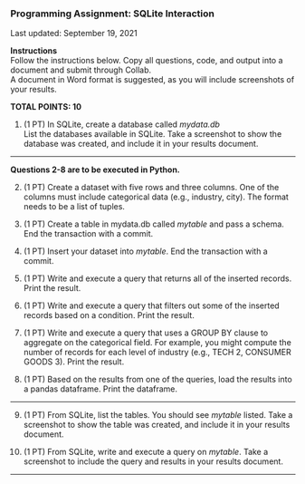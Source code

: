 ### Programming Assignment: SQLite Interaction
Last updated: September 19, 2021  

**Instructions**  
Follow the instructions below. Copy all questions, code, and output into a document and submit through Collab.  
A document in Word format is suggested, as you will include screenshots of your results.  

**TOTAL POINTS: 10**

1) (1 PT) In SQLite, create a database called *mydata.db*    
List the databases available in SQLite. Take a screenshot to show the database was created, and include it in your results document.

---  

**Questions 2-8 are to be executed in Python.**  

2) (1 PT) Create a dataset with five rows and three columns. One of the columns must include categorical data (e.g., industry, city).
The format needs to be a list of tuples.

3) (1 PT) Create a table in mydata.db called *mytable* and pass a schema.  End the transaction with a commit.

4) (1 PT) Insert your dataset into *mytable*. End the transaction with a commit.

5) (1 PT) Write and execute a query that returns all of the inserted records. Print the result.

6) (1 PT) Write and execute a query that filters out some of the inserted records based on a condition. Print the result.

7) (1 PT) Write and execute a query that uses a GROUP BY clause to aggregate on the categorical field. For example, you might compute the number of records
          for each level of industry (e.g., TECH  2, CONSUMER GOODS 3). Print the result.

8) (1 PT) Based on the results from one of the queries, load the results into a pandas dataframe. Print the dataframe.

---  

9) (1 PT) From SQLite, list the tables. You should see *mytable* listed. Take a screenshot to show the table was created, and include it in your results document.

10) (1 PT) From SQLite, write and execute a query on *mytable*. Take a screenshot to include the query and results in your results document.

---  
